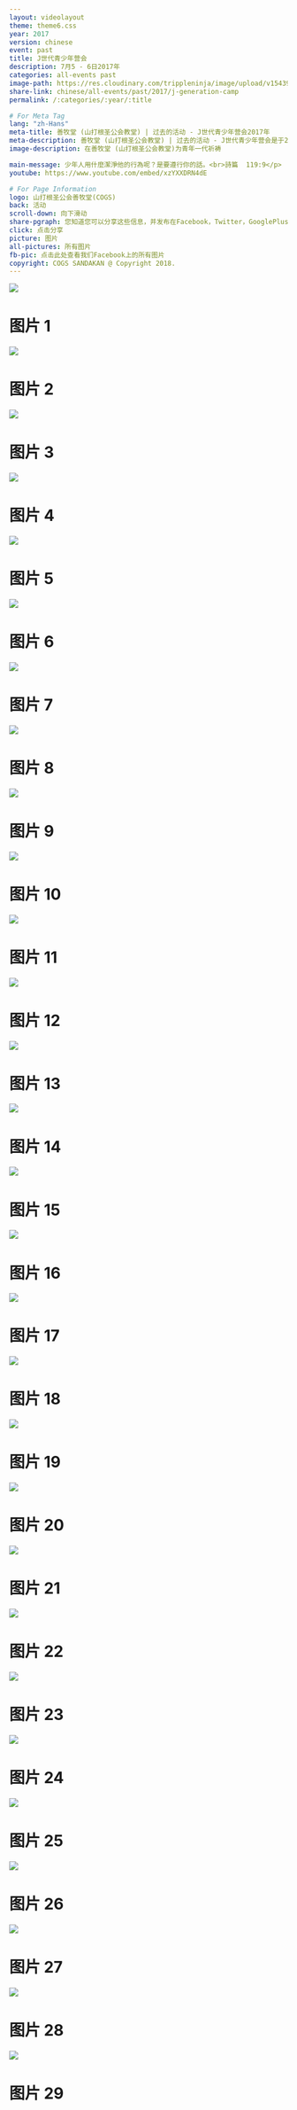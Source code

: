 ```yaml
---
layout: videolayout
theme: theme6.css
year: 2017
version: chinese
event: past
title: J世代青少年营会
description: 7月5 - 6日2017年
categories: all-events past
image-path: https://res.cloudinary.com/trippleninja/image/upload/v1543915738/JGeneration/JGeneration2.jpg
share-link: chinese/all-events/past/2017/j-generation-camp
permalink: /:categories/:year/:title

# For Meta Tag
lang: "zh-Hans"
meta-title: 善牧堂 (山打根圣公会教堂) | 过去的活动 - J世代青少年营会2017年
meta-description: 善牧堂 (山打根圣公会教堂) | 过去的活动 - J世代青少年营会是于2017年8月在山打根的善牧堂(COGS)举办
image-description: 在善牧堂 (山打根圣公会教堂)为青年一代祈祷

main-message: 少年人用什麼潔淨他的行為呢？是要遵行你的話。<br>詩篇  119:9</p>
youtube: https://www.youtube.com/embed/xzYXXDRN4dE

# For Page Information
logo: 山打根圣公会善牧堂(COGS)
back: 活动
scroll-down: 向下滑动
share-pgraph: 您知道您可以分享这些信息，并发布在Facebook，Twitter，GooglePlus甚至Whatsapp组？只需点击下面的按钮，分享并邀请您的朋友/家人加入这个活动！
click: 点击分享
picture: 图片
all-pictures: 所有图片
fb-pic: 点击此处查看我们Facebook上的所有图片
copyright: COGS SANDAKAN @ Copyright 2018.
---
```


<div class="slide active"><img src="http://res.cloudinary.com/trippleninja/image/upload/v1509531882/JGeneration/j1.jpg">
    <div class="pic-container">
        <h1 class="slide-heading">
            图片 1
        </h1>
    </div>
</div>
<div class="slide pic2"><img src="http://res.cloudinary.com/trippleninja/image/upload/v1509531865/JGeneration/j2.jpg">
    <div class="pic-container">
        <h1 class="slide-heading">
            图片 2
        </h1>
    </div>
</div>
<div class="slide pic3"><img src="http://res.cloudinary.com/trippleninja/image/upload/v1509531898/JGeneration/j3.jpg">
    <div class="pic-container">
        <h1 class="slide-heading">
            图片 3
        </h1>
    </div>
</div>
<div class="slide pic4"><img src="http://res.cloudinary.com/trippleninja/image/upload/v1509531904/JGeneration/j4.jpg">
    <div class="pic-container">
        <h1 class="slide-heading">
            图片 4
        </h1>
    </div>
</div>
<div class="slide pic5"><img src="http://res.cloudinary.com/trippleninja/image/upload/v1509531907/JGeneration/j5.jpg">
    <div class="pic-container">
        <h1 class="slide-heading">
            图片 5
        </h1>
    </div>
</div>
<div class="slide pic6"><img src="http://res.cloudinary.com/trippleninja/image/upload/v1509531893/JGeneration/j6.jpg">
    <div class="pic-container">
        <h1 class="slide-heading">
            图片 6
        </h1>
    </div>
</div>
<div class="slide pic7"><img src="http://res.cloudinary.com/trippleninja/image/upload/v1509531907/JGeneration/j7.jpg">
    <div class="pic-container">
        <h1 class="slide-heading">
            图片 7
        </h1>
    </div>
</div>
<div class="slide pic8"><img src="http://res.cloudinary.com/trippleninja/image/upload/v1509531906/JGeneration/j8.jpg">
    <div class="pic-container">
        <h1 class="slide-heading">
            图片 8
        </h1>
    </div>
</div>
<div class="slide pic9"><img src="http://res.cloudinary.com/trippleninja/image/upload/v1509531918/JGeneration/j9.jpg">
    <div class="pic-container">
        <h1 class="slide-heading">
            图片 9
        </h1>
    </div>
</div>
<div class="slide pic10"><img src="http://res.cloudinary.com/trippleninja/image/upload/v1509531915/JGeneration/j10.jpg">
    <div class="pic-container">
        <h1 class="slide-heading">
            图片 10
        </h1>
    </div>
</div>
<div class="slide pic11"><img src="http://res.cloudinary.com/trippleninja/image/upload/v1509531920/JGeneration/j11.jpg">
    <div class="pic-container">
        <h1 class="slide-heading">
            图片 11
        </h1>
    </div>
</div>
<div class="slide pic12"><img src="http://res.cloudinary.com/trippleninja/image/upload/v1509531920/JGeneration/j12.jpg">
    <div class="pic-container">
        <h1 class="slide-heading">
            图片 12
        </h1>
    </div>
</div>
<div class="slide pic13"><img src="http://res.cloudinary.com/trippleninja/image/upload/v1509531921/JGeneration/j13.jpg">
    <div class="pic-container">
        <h1 class="slide-heading">
            图片 13
        </h1>
    </div>
</div>
<div class="slide pic14"><img src="http://res.cloudinary.com/trippleninja/image/upload/v1509531922/JGeneration/j14.jpg">
    <div class="pic-container">
        <h1 class="slide-heading">
            图片 14
        </h1>
    </div>
</div>
<div class="slide pic15"><img src="http://res.cloudinary.com/trippleninja/image/upload/v1509531920/JGeneration/j15.jpg">
    <div class="pic-container">
        <h1 class="slide-heading">
            图片 15
        </h1>
    </div>
</div>
<div class="slide pic16"><img src="http://res.cloudinary.com/trippleninja/image/upload/v1509531935/JGeneration/j16.jpg">
    <div class="pic-container">
        <h1 class="slide-heading">
            图片 16
        </h1>
    </div>
</div>
<div class="slide pic17"><img src="http://res.cloudinary.com/trippleninja/image/upload/v1509531927/JGeneration/j17.jpg">
    <div class="pic-container">
        <h1 class="slide-heading">
            图片 17
        </h1>
    </div>
</div>
<div class="slide pic18"><img src="http://res.cloudinary.com/trippleninja/image/upload/v1509531935/JGeneration/j18.jpg">
    <div class="pic-container">
        <h1 class="slide-heading">
            图片 18
        </h1>
    </div>
</div>
<div class="slide pic19"><img src="http://res.cloudinary.com/trippleninja/image/upload/v1509531937/JGeneration/j19.jpg">
    <div class="pic-container">
        <h1 class="slide-heading">
            图片 19
        </h1>
    </div>
</div>
<div class="slide pic20"><img src="http://res.cloudinary.com/trippleninja/image/upload/v1509531935/JGeneration/j20.jpg">
    <div class="pic-container">
        <h1 class="slide-heading">
            图片 20
        </h1>
    </div>
</div>
<div class="slide pic21"><img src="http://res.cloudinary.com/trippleninja/image/upload/v1509531862/JGeneration/j21.jpg">
    <div class="pic-container">
        <h1 class="slide-heading">
            图片 21
        </h1>
    </div>
</div>
<div class="slide pic22"><img src="http://res.cloudinary.com/trippleninja/image/upload/v1509531865/JGeneration/j22.jpg">
    <div class="pic-container">
        <h1 class="slide-heading">
            图片 22
        </h1>
    </div>
</div>
<div class="slide pic23"><img src="http://res.cloudinary.com/trippleninja/image/upload/v1509531879/JGeneration/j23.jpg">
    <div class="pic-container">
        <h1 class="slide-heading">
            图片 23
        </h1>
    </div>
</div>
<div class="slide pic24"><img src="http://res.cloudinary.com/trippleninja/image/upload/v1509531866/JGeneration/j24.jpg">
    <div class="pic-container">
        <h1 class="slide-heading">
            图片 24
        </h1>
    </div>
</div>
<div class="slide pic25"><img src="http://res.cloudinary.com/trippleninja/image/upload/v1509531906/JGeneration/j25.jpg">
    <div class="pic-container">
        <h1 class="slide-heading">
            图片 25
        </h1>
    </div>
</div>
<div class="slide pic26"><img src="http://res.cloudinary.com/trippleninja/image/upload/v1509531875/JGeneration/j26.jpg">
    <div class="pic-container">
        <h1 class="slide-heading">
            图片 26
        </h1>
    </div>
</div>
<div class="slide pic27"><img src="http://res.cloudinary.com/trippleninja/image/upload/v1509531881/JGeneration/j27.jpg">
    <div class="pic-container">
        <h1 class="slide-heading">
            图片 27
        </h1>
    </div>
</div>
<div class="slide pic28"><img src="http://res.cloudinary.com/trippleninja/image/upload/v1509531898/JGeneration/j28.jpg">
    <div class="pic-container">
        <h1 class="slide-heading">
            图片 28
        </h1>
    </div>
</div>
<div class="slide pic29"><img src="http://res.cloudinary.com/trippleninja/image/upload/v1509531888/JGeneration/j29.jpg">
    <div class="pic-container">
        <h1 class="slide-heading">
            图片 29
        </h1>
    </div>
</div>
